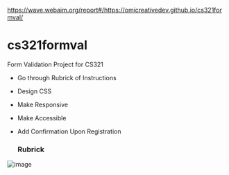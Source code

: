 https://wave.webaim.org/report#/https://omicreativedev.github.io/cs321formval/



# cs321formval
Form Validation Project for CS321

* Go through Rubrick of Instructions
* Design CSS
* Make Responsive
* Make Accessible
* Add Confirmation Upon Registration

  ### Rubrick


![image](https://github.com/user-attachments/assets/880941ea-758f-461a-9f1b-a1c458e3008b)

